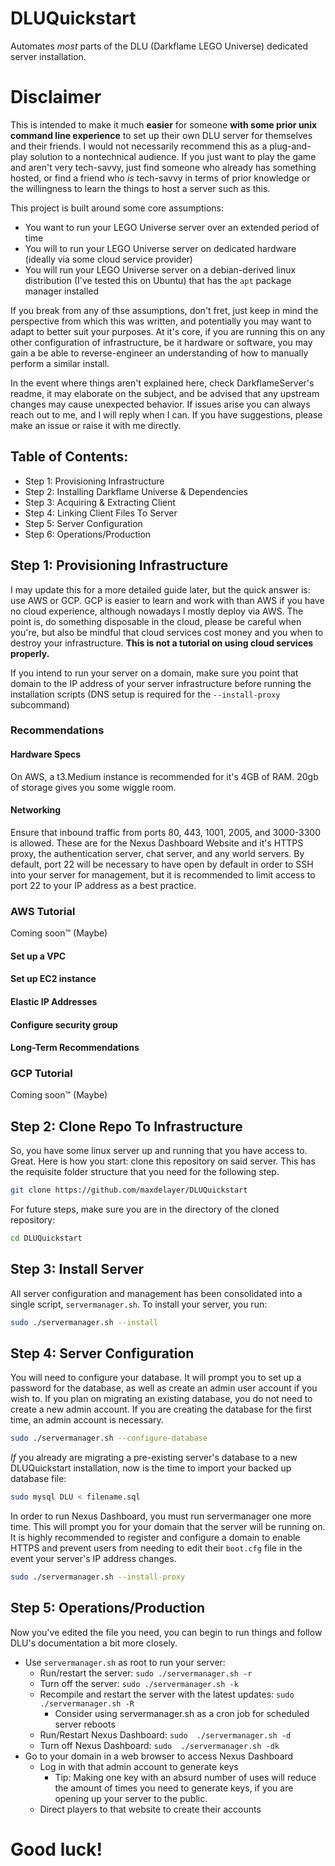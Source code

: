 # DLUQuickstart
Automates *most* parts of the DLU (Darkflame LEGO Universe) dedicated server installation.

# Disclaimer

This is intended to make it much **easier** for someone **with some prior unix command line experience** to set up their own DLU server for themselves and their friends. I would not necessarily recommend this as a plug-and-play solution to a nontechnical audience.  If you just want to play the game and aren't very tech-savvy, just find someone who already has something hosted, or find a friend who *is* tech-savvy in terms of prior knowledge or the willingness to learn the things to host a server such as this.

This project is built around some core assumptions:
 - You want to run your LEGO Universe server over an extended period of time
 - You will to run your LEGO Universe server on dedicated hardware (ideally via some cloud service provider)
 - You will run your LEGO Universe server on a debian-derived linux distribution (I've tested this on Ubuntu) that has the `apt` package manager installed
 
If you break from any of thse assumptions, don't fret, just keep in mind the perspective from which this was written, and potentially you may want to adapt to better suit your purposes. At it's core, if you are running this on any other configuration of infrastructure, be it hardware or software, you may gain a be able to reverse-engineer an understanding of how to manually perform a similar install.

In the event where things aren't explained here, check DarkflameServer's readme, it may elaborate on the subject, and be advised that any upstream changes may cause unexpected behavior. If issues arise you can always reach out to me, and I will reply when I can. If you have suggestions, please make an issue or raise it with me directly.

## Table of Contents:

 - Step 1: Provisioning Infrastructure
 - Step 2: Installing Darkflame Universe & Dependencies
 - Step 3: Acquiring & Extracting Client
 - Step 4: Linking Client Files To Server
 - Step 5: Server Configuration
 - Step 6: Operations/Production

## Step 1: Provisioning Infrastructure

I may update this for a more detailed guide later, but the quick answer is: use AWS or GCP. GCP is easier to learn and work with than AWS if you have no cloud experience, although nowadays I mostly deploy via AWS. The point is, do something disposable in the cloud, please be careful when you're, but also be mindful that cloud services cost money and you when to destroy your infrastructure. **This is not a tutorial on using cloud services properly.**

If you intend to run your server on a domain, make sure you point that domain to the IP address of your server infrastructure before running the installation scripts (DNS setup is required for the ```--install-proxy``` subcommand)

### Recommendations

#### Hardware Specs

On AWS, a t3.Medium instance is recommended for it's 4GB of RAM. 20gb of storage gives you some wiggle room.

#### Networking

Ensure that inbound traffic from ports 80, 443, 1001, 2005, and 3000-3300 is allowed. These are for the Nexus Dashboard Website and it's HTTPS proxy, the authentication server, chat server, and any world servers. By default, port 22 will be necessary to have open by default in order to SSH into your server for management, but it is recommended to limit access to port 22 to your IP address as a best practice. 

### AWS Tutorial

Coming soon:tm: (Maybe)

#### Set up a VPC
#### Set up EC2 instance
#### Elastic IP Addresses
#### Configure security group
#### Long-Term Recommendations

### GCP Tutorial

Coming soon:tm: (Maybe)

## Step 2: Clone Repo To Infrastructure

So, you have some linux server up and running that you have access to. Great. Here is how you start: clone this repository on said server. This has the requisite folder structure that you need for the following step.

```bash
git clone https://github.com/maxdelayer/DLUQuickstart
```

For future steps, make sure you are in the directory of the cloned repository:

```bash
cd DLUQuickstart
```

## Step 3: Install Server

All server configuration and management has been consolidated into a single script, `servermanager.sh`. To install your server, you run:

```bash
sudo ./servermanager.sh --install
```

## Step 4: Server Configuration

You will need to configure your database. It will prompt you to set up a password for the database, as well as create an admin user account if you wish to. If you plan on migrating an existing database, you do not need to create a new admin account. If you are creating the database for the first time, an admin account is necessary.

```bash
sudo ./servermanager.sh --configure-database
```

*If* you already are migrating a pre-existing server's database to a new DLUQuickstart installation, now is the time to import your backed up database file:

```bash
sudo mysql DLU < filename.sql
```

In order to run Nexus Dashboard, you must run servermanager one more time. This will prompt you for your domain that the server will be running on. It is highly recommended to register and configure a domain to enable HTTPS and prevent users from needing to edit their `boot.cfg` file in the event your server's IP address changes.

```bash
sudo ./servermanager.sh --install-proxy
```

## Step 5: Operations/Production

Now you've edited the file you need, you can begin to run things and follow DLU's documentation a bit more closely.

- Use `servermanager.sh` as root to run your server:
  - Run/restart the server: `sudo ./servermanager.sh -r`
  - Turn off the server: `sudo ./servermanager.sh -k`
  - Recompile and restart the server with the latest updates: `sudo  ./servermanager.sh -R`
    - Consider using servermanager.sh as a cron job for scheduled server reboots
  - Run/Restart Nexus Dashboard: `sudo  ./servermanager.sh -d`
  - Turn off Nexus Dashboard: `sudo  ./servermanager.sh -dk`
- Go to your domain in a web browser to access Nexus Dashboard
  - Log in with that admin account to generate keys
    - Tip: Making one key with an absurd number of uses will reduce the amount of times you need to generate keys, if you are opening up your server to the public.
  - Direct players to that website to create their accounts

# Good luck!
